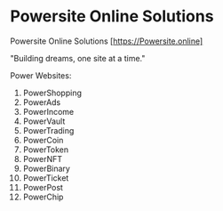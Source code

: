 # Powersite Online Solutions

Powersite Online Solutions 
[https://Powersite.online]

"Building dreams, one site at a time."

Power Websites:
1. PowerShopping
2. PowerAds
3. PowerIncome
4. PowerVault
5. PowerTrading
6. PowerCoin
7. PowerToken
8. PowerNFT
9. PowerBinary 
10. PowerTicket
11. PowerPost
12. PowerChip

